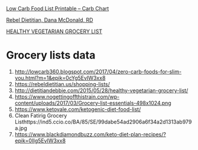 [Low Carb Food List Printable – Carb Chart](https://ketosizeme.com/low-carb-food-list-printable/)

[Rebel Dietitian, Dana McDonald, RD](https://rebeldietitian.us/shopping-lists/)

[HEALTHY VEGETARIAN GROCERY LIST](http://dietitiandebbie.com/2015/05/28/healthy-vegetarian-grocery-list/)


# Grocery lists data

1) http://lowcarb360.blogspot.com/2017/04/zero-carb-foods-for-slim-you.html?m=1&epik=0cYg5EvIW3xx8
2) https://rebeldietitian.us/shopping-lists/
3) http://dietitiandebbie.com/2015/05/28/healthy-vegetarian-grocery-list/
4) https://www.nogettingoffthistrain.com/wp-content/uploads/2017/03/Grocery-list-essentials-498x1024.png
5) https://www.ketovale.com/ketogenic-diet-food-list/
6) Clean Fatirig Grocery Listhttps://ind5.ccio.co/BA/85/SE/99dabe54ad2906a6f34a2d1313ab979a.jpg
7) https://www.blackdiamondbuzz.com/keto-diet-plan-recipes/?epik=0IIg5EvIW3xx8
